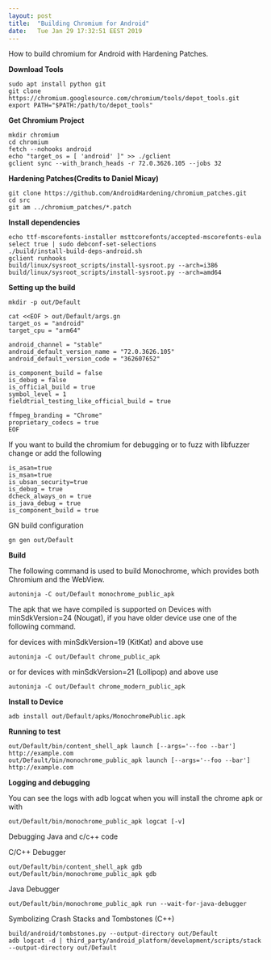 ```yaml
---
layout: post
title:  "Building Chromium for Android"
date:	Tue Jan 29 17:32:51 EEST 2019
---
```


How to build chromium for Android with Hardening Patches.

**Download Tools**

  	sudo apt install python git
	git clone https://chromium.googlesource.com/chromium/tools/depot_tools.git
	export PATH="$PATH:/path/to/depot_tools"

**Get Chromium Project**

	mkdir chromium
	cd chromium
	fetch --nohooks android
	echo "target_os = [ 'android' ]" >> ./gclient
	gclient sync --with_branch_heads -r 72.0.3626.105 --jobs 32

**Hardening Patches(Credits to Daniel Micay)**

	git clone https://github.com/AndroidHardening/chromium_patches.git
	cd src
	git am ../chromium_patches/*.patch

**Install dependencies**

	echo ttf-mscorefonts-installer msttcorefonts/accepted-mscorefonts-eula select true | sudo debconf-set-selections
	./build/install-build-deps-android.sh
	gclient runhooks
	build/linux/sysroot_scripts/install-sysroot.py --arch=i386
	build/linux/sysroot_scripts/install-sysroot.py --arch=amd64

**Setting up the build**

	mkdir -p out/Default
	
	cat <<EOF > out/Default/args.gn
	target_os = "android"
	target_cpu = "arm64"

	android_channel = "stable"
	android_default_version_name = "72.0.3626.105"
	android_default_version_code = "362607652"
	
	is_component_build = false
	is_debug = false
	is_official_build = true
	symbol_level = 1
	fieldtrial_testing_like_official_build = true
	
	ffmpeg_branding = "Chrome"
	proprietary_codecs = true
	EOF
  
If you want to build the chromium for debugging or to fuzz with libfuzzer change or add the following

	is_asan=true
	is_msan=true
	is_ubsan_security=true
	is_debug = true
	dcheck_always_on = true
	is_java_debug = true
	is_component_build = true
  

GN build configuration

	gn gen out/Default


**Build**

The following command is used to build Monochrome, which provides both Chromium and the WebView.

	autoninja -C out/Default monochrome_public_apk

The apk that we have compiled is supported on Devices with minSdkVersion=24 (Nougat), if you have older device use one of the following command.

for devices with minSdkVersion=19 (KitKat) and above use

	autoninja -C out/Default chrome_public_apk

or for devices with minSdkVersion=21 (Lollipop) and above use

	autoninja -C out/Default chrome_modern_public_apk

**Install to Device**

	adb install out/Default/apks/MonochromePublic.apk

**Running to test**

	out/Default/bin/content_shell_apk launch [--args='--foo --bar'] http://example.com
	out/Default/bin/monochrome_public_apk launch [--args='--foo --bar'] http://example.com
	
**Logging and debugging**

You can see the logs with adb logcat when you will install the chrome apk or with

	out/Default/bin/monochrome_public_apk logcat [-v]

Debugging Java and c/c++ code

C/C++ Debugger

	out/Default/bin/content_shell_apk gdb
	out/Default/bin/monochrome_public_apk gdb

Java Debugger

	out/Default/bin/monochrome_public_apk run --wait-for-java-debugger
	
Symbolizing Crash Stacks and Tombstones (C++)

	build/android/tombstones.py --output-directory out/Default
	adb logcat -d | third_party/android_platform/development/scripts/stack --output-directory out/Default
	
